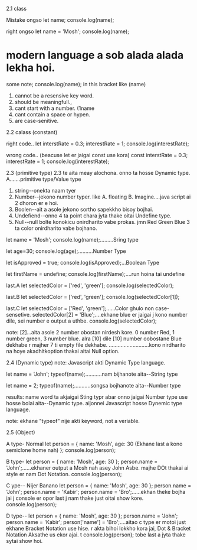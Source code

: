 2.1 class

Mistake ongso
let name;
console.log(name);

right ongso
let name = 'Mosh';
console.log(name);

# modern language a sob alada alada lekha hoi.

some note;
console.log(name); in this bracket like (name)
01. cannot be a resensive key word.
02. should be meaningfull.,
03. cant start with a number. (1name
04. cant contain a space or hypen.
05. are case-senitive.

2.2 calass (constant)

right code..
let interstRate = 0.3;
interestRate = 1;
console.log(interestRate);

wrong code.. (beacuse let er jaigai const use kora)
const interstRate = 0.3;
interestRate = 1;
console.log(interestRate);

2.3 (primitive type) 2.3 te aita meay alochona. onno ta hosse Dynamic type.
A.......primitive type/Value type
01. string--onekta naam tyer
02. Number--jekono number typer. like A. floating B. Imagine....java script ai 2 dhoron er e hoi.
03. Boolen--ait a asole jekono sortho sapekkho bisoy bojhai.
04. Undefiend--onno 4 ta point chara jyta thake oitai Undefine type.
05. Null--null bolte konokicu onirdharito vabe prokas. jmn Red Green Blue 3 ta color onirdharito vabe bojhano.


let name = 'Mosh';
console.log(name);.........Sring type

let age=30;
console.log(age);..........Number Type

let isApproved = true;
console.log(isApproved);...Boolean Type

let firstName = undefine;
console.log(firstName);....run hoina tai undefine

last.A
let selectedColor = ['red', 'green'];
console.log(selectedColor);

last.B
let selectedColor = ['red', 'green'];
console.log(selectedColor[1]);

last.C
let selectedColor = ['Red', 'green'];......Color ghulo non case-sensetive.
selectedColor[2] = 'Blue';....ekhane blue er jaigai j kono number dile, sei number e output a uthbe.
console.log(selectedColor);

note: [2]...aita asole 2 number obostan nirdesh kore. 0 number Red, 1 number green, 3 number blue.
alra [10] dile [10] number oobostane Blue dekhabe r majher 7 ti empty file dekhabe.
...........................kono nirdharito na hoye akadhitkoption thakai aitai Null option.

2.4 (Dynamic type)
note: Javascript akti Dynamic Type language.

let name = 'John';
typeof(name);...........nam bijhanote aita--String type

let name = 2;
typeof(name);...........songsa bojhanote aita--Number type

results: name word ta akjaigai Sting typr abar onno jaigai Number type use hosse bolai aita--Dynamic type.
        aijonnei Javascript hosse Dynemic type language.

note: ekhane "typeof" nije akti keyword, not a veriable.

2.5 (Object)

A type- Normal
let person = {
name: 'Mosh',
age: 30            (Ekhane last a kono semiclone home nah)
};
console.log(person);

B type-
let person = {
name: 'Mosh',
age: 30
};
person.name = 'John';......ekhaner output a Mosh nah asey John Asbe. majhe DOt thakai ai style er nam Dot Notation.
console.log(person);

C ype-- Nijer Banano
let person = {
name: 'Mosh',
age: 30
};
person.name = 'John';
person.name = 'Kabir';
person.name = 'Bro';......ekhan theke bojha jai j console er opor last j nam thake just oitai show kore.
console.log(person);

D type--
let person = {
name: 'Mosh',
age: 30
};
person.name = 'John';
person.name = 'Kabir';
person['name'] = 'Bro';....aitao c type er motoi just ekhane Bracket Notation use hise. r akta bihoi lokkho kora jai, Dot & Bracket Notation Aksathe us ekor ajai. t
console.log(person);       tobe last a jyta thake sytai show hoi.





















